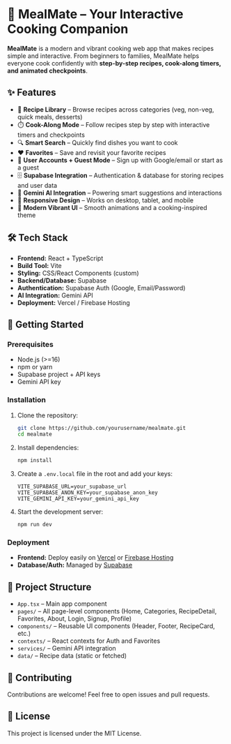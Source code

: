 # 🍴 MealMate – Your Interactive Cooking Companion

**MealMate** is a modern and vibrant cooking web app that makes recipes simple and interactive. From beginners to families, MealMate helps everyone cook confidently with **step-by-step recipes, cook-along timers, and animated checkpoints**.

## ✨ Features
- 📖 **Recipe Library** – Browse recipes across categories (veg, non-veg, quick meals, desserts)
- ⏱️ **Cook-Along Mode** – Follow recipes step by step with interactive timers and checkpoints
- 🔍 **Smart Search** – Quickly find dishes you want to cook
- ❤️ **Favorites** – Save and revisit your favorite recipes
- 👤 **User Accounts + Guest Mode** – Sign up with Google/email or start as a guest
- 🗄️ **Supabase Integration** – Authentication & database for storing recipes and user data
- 🤖 **Gemini AI Integration** – Powering smart suggestions and interactions
- 📱 **Responsive Design** – Works on desktop, tablet, and mobile
- 🎨 **Modern Vibrant UI** – Smooth animations and a cooking-inspired theme

## 🛠 Tech Stack
- **Frontend:** React + TypeScript
- **Build Tool:** Vite
- **Styling:** CSS/React Components (custom)
- **Backend/Database:** Supabase
- **Authentication:** Supabase Auth (Google, Email/Password)
- **AI Integration:** Gemini API
- **Deployment:** Vercel / Firebase Hosting

## 🚀 Getting Started

### Prerequisites
- Node.js (>=16)
- npm or yarn
- Supabase project + API keys
- Gemini API key

### Installation
1. Clone the repository:
   ```bash
   git clone https://github.com/yourusername/mealmate.git
   cd mealmate
   ```

2. Install dependencies:
   ```bash
   npm install
   ```

3. Create a `.env.local` file in the root and add your keys:
   ```env
   VITE_SUPABASE_URL=your_supabase_url
   VITE_SUPABASE_ANON_KEY=your_supabase_anon_key
   VITE_GEMINI_API_KEY=your_gemini_api_key
   ```

4. Start the development server:
   ```bash
   npm run dev
   ```

### Deployment
- **Frontend:** Deploy easily on [Vercel](https://vercel.com) or [Firebase Hosting](https://firebase.google.com/products/hosting)
- **Database/Auth:** Managed by [Supabase](https://supabase.com)

## 📂 Project Structure
- `App.tsx` – Main app component
- `pages/` – All page-level components (Home, Categories, RecipeDetail, Favorites, About, Login, Signup, Profile)
- `components/` – Reusable UI components (Header, Footer, RecipeCard, etc.)
- `contexts/` – React contexts for Auth and Favorites
- `services/` – Gemini API integration
- `data/` – Recipe data (static or fetched)

## 🤝 Contributing
Contributions are welcome! Feel free to open issues and pull requests.

## 📜 License
This project is licensed under the MIT License.
